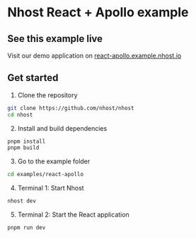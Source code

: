 # Nhost React + Apollo example

## See this example live

Visit our demo application on [react-apollo.example.nhost.io](https://react-apollo.example.nhost.io)

## Get started

1. Clone the repository

```sh
git clone https://github.com/nhost/nhost
cd nhost
```

2. Install and build dependencies

```sh
pnpm install
pnpm build
```

3. Go to the example folder

```sh
cd examples/react-apollo
```

4. Terminal 1: Start Nhost

```sh
nhost dev
```

5. Terminal 2: Start the React application

```sh
pnpm run dev
```
